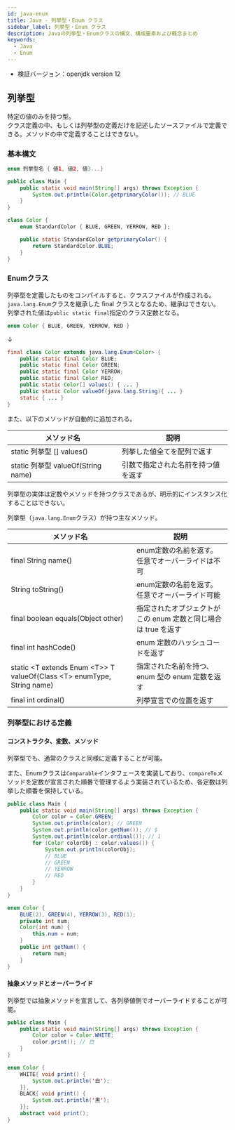 ```yaml
---
id: java-enum
title: Java - 列挙型・Enum クラス
sidebar_label: 列挙型・Enum クラス
description: Javaの列挙型・Enumクラスの構文、構成要素および概念まとめ
keywords:
  - Java
  - Enum
---
```


- 検証バージョン：openjdk version 12

## 列挙型
特定の値のみを持つ型。  
クラス定義の中、もしくは列挙型の定義だけを記述したソースファイルで定義できる。メソッドの中で定義することはできない。

### 基本構文

```java
enum 列挙型名 { 値1, 値2, 値3...}
```

```java
public class Main {
    public static void main(String[] args) throws Exception {
        System.out.println(Color.getprimaryColor()); // BLUE
    }
}

class Color {
    enum StandardColor { BLUE, GREEN, YERROW, RED };

    public static StandardColor getprimaryColor() {
        return StandardColor.BLUE;
    }
}
```

### Enumクラス
列挙型を定義したものをコンパイルすると、クラスファイルが作成される。  
`java.lang.Enum`クラスを継承した final クラスとなるため、継承はできない。  
列挙された値は`public static final`指定のクラス定数となる。

```java
enum Color { BLUE, GREEN, YERROW, RED }
```
↓
```java
final class Color extends java.lang.Enum<Color> {
    public static final Color BLUE;
    public static final Color GREEN;
    public static final Color YERROW;
    public static final Color RED;
    public static Color[] values() { ... }
    public static Color valueOf(java.lang.String){ ... }
    static { ... }
}
```

また、以下のメソッドが自動的に追加される。

|メソッド名|説明|
|---|---|
|static 列挙型 [] values()|列挙した値全てを配列で返す|
|static 列挙型 valueOf(String name)|引数で指定された名前を持つ値を返す|

列挙型の実体は定数やメソッドを持つクラスであるが、明示的にインスタンス化することはできない。

列挙型（`java.lang.Enum`クラス）が持つ主なメソッド。

|メソッド名|説明|
|---|---|
|final String name()|enum定数の名前を返す。任意でオーバーライドは不可|
|String toString()|enum定数の名前を返す。任意でオーバーライド可能|
|final boolean equals(Object other)|指定されたオブジェクトがこの enum 定数と同じ場合は true を返す|
|final int hashCode()|enum 定数のハッシュコードを返す|
|static &lt;T extends Enum &lt;T&gt;&gt; T valueOf(Class &lt;T&gt; enumType, String name)|指定された名前を持つ、enum 型の enum 定数を返す|
|final int ordinal()|列挙宣言での位置を返す|

### 列挙型における定義
#### コンストラクタ、変数、メソッド
列挙型でも、通常のクラスと同様に定義することが可能。

また、Enumクラスは`Comparable`インタフェースを実装しており、`compareTo`メソッドを定数が宣言された順番で管理するよう実装されているため、各定数は列挙した順番を保持している。

```java
public class Main {
    public static void main(String[] args) throws Exception {
        Color color = Color.GREEN;
        System.out.println(color); // GREEN
        System.out.println(color.getNum()); // $
        System.out.println(color.ordinal()); // 1
        for (Color colorObj : color.values()) {
            System.out.println(colorObj);
            // BLUE
            // GREEN
            // YERROW
            // RED
        }
    }
}

enum Color {
    BLUE(2), GREEN(4), YERROW(3), RED(1);
    private int num;
    Color(int num) {
        this.num = num;
    }
    public int getNum() {
        return num;
    }
}
```

#### 抽象メソッドとオーバーライド
列挙型では抽象メソッドを宣言して、各列挙値側でオーバーライドすることが可能。

```java
public class Main {
    public static void main(String[] args) throws Exception {
        Color color = Color.WHITE;
        color.print(); // 白
    }
}

enum Color {
    WHITE{ void print() {
        System.out.println('白');
    }},
    BLACK{ void print() {
        System.out.println('黒');
    }};
    abstract void print();
}
```